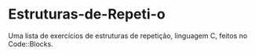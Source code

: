 # Estruturas-de-Repeti-o
Uma lista de exercícios de estruturas de repetição, linguagem C, feitos no Code::Blocks.
